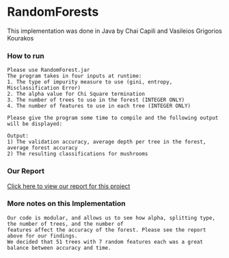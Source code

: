 # RandomForests

This implementation was done in Java by Chai Capili and Vasileios Grigorios Kourakos


### How to run
    Please use RandomForest.jar 
    The program takes in four inputs at runtime:
    1. The type of impurity measure to use (gini, entropy, Misclassification Error)
    2. The alpha value for Chi Square termination 
    3. The number of trees to use in the forest (INTEGER ONLY) 
    4. The number of features to use in each tree (INTEGER ONLY) 

    Please give the program some time to compile and the following output will be displayed: 

    Output: 
    1) The validation accuracy, average depth per tree in the forest, average forest accuracy
    2) The resulting classifications for mushrooms


### Our Report 
[Click here to view our report for this project](https://docs.google.com/document/d/1VgeA6QS9Xppi1FnZ7NobLvfxVSw3TNhKR3oTbPBWPVE/edit?usp=sharing)    



### More notes on this Implementation
    Our code is modular, and allows us to see how alpha, splitting type, the number of trees, and the number of 
    features affect the accuracy of the forest. Please see the report above for our findings.
    We decided that 51 trees with 7 random features each was a great balance between accuracy and time.
    
